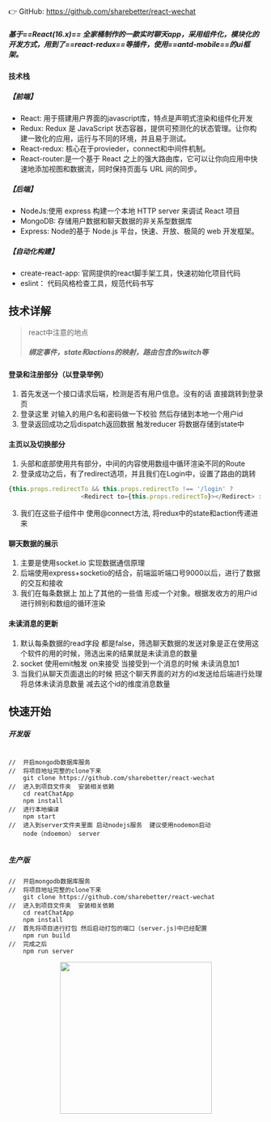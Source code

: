 👉 GitHub: https://github.com/sharebetter/react-wechat


#####  基于==React(16.x)== 全家桶制作的一款实时聊天app，采用组件化，模块化的开发方式，用到了==react-redux==等插件，使用==antd-mobile==的ui框架。

#### 技术栈

##### 【前端】
- React: 用于搭建用户界面的javascript库，特点是声明式渲染和组件化开发
- Redux: Redux 是 JavaScript 状态容器，提供可预测化的状态管理。让你构建一致化的应用，运行与不同的环境，并且易于测试。
- React-redux: 核心在于provieder，connect和中间件机制。
- React-router:是一个基于 React 之上的强大路由库，它可以让你向应用中快速地添加视图和数据流，同时保持页面与 URL 间的同步。
##### 【后端】
- NodeJs:使用 express 构建一个本地 HTTP server 来调试 React 项目
- MongoDB: 存储用户数据和聊天数据的非关系型数据库
- Express: Node的基于 Node.js 平台，快速、开放、极简的 web 开发框架。

##### 【自动化构建】
- create-react-app: 官网提供的react脚手架工具，快速初始化项目代码
- eslint： 代码风格检查工具，规范代码书写


##  技术详解
> react中注意的地点
> ##### 绑定事件，state和actions的映射，路由包含的switch等
#### 登录和注册部分（以登录举例）
1. 首先发送一个接口请求后端，检测是否有用户信息。没有的话 直接跳转到登录页
2. 登录这里 对输入的用户名和密码做一下校验 然后存储到本地一个用户id
3. 登录返回成功之后dispatch返回数据 触发reducer  将数据存储到state中
#### 主页以及切换部分
1. 头部和底部使用共有部分，中间的内容使用数组中循环渲染不同的Route
2. 登录成功之后，有了redirect选项，并且我们在Login中，设置了路由的跳转

```js
{this.props.redirectTo && this.props.redirectTo !== '/login' ?
                    <Redirect to={this.props.redirectTo}></Redirect> : null}
```
3. 我们在这些子组件中 使用@connect方法, 将redux中的state和action传递进来
#### 聊天数据的展示
1. 主要是使用socket.io 实现数据通信原理
2. 后端使用express+socketio的结合，前端监听端口号9000以后，进行了数据的交互和接收
3.  我们在每条数据上 加上了其他的一些值 形成一个对象。根据发收方的用户id 进行辨别和数组的循环渲染
#### 未读消息的更新
1. 默认每条数据的read字段 都是false，筛选聊天数据的发送对象是正在使用这个软件的用的时候，筛选出来的结果就是未读消息的数量
2. socket 使用emit触发 on来接受  当接受到一个消息的时候  未读消息加1
3. 当我们从聊天页面退出的时候 把这个聊天界面的对方的id发送给后端进行处理 将总体未读消息数量 减去这个id的维度消息数量

##  快速开始
##### 开发版

```

//  开启mongodb数据库服务
//  将项目地址完整的clone下来 
    git clone https://github.com/sharebetter/react-wechat
//  进入到项目文件夹  安装相关依赖
    cd reatChatApp 
    npm install
//  进行本地编译
    npm start
//  进入到server文件夹里面 启动nodejs服务  建议使用nodemon启动
    node（ndoemon） server
   
```
##### 生产版


```
//  开启mongodb数据库服务
//  将项目地址完整的clone下来 
    git clone https://github.com/sharebetter/react-wechat
//  进入到项目文件夹  安装相关依赖
    cd reatChatApp 
    npm install
//  首先将项目进行打包 然后启动打包的端口（server.js)中已经配置
    npm run build
//  完成之后
    npm run server 

```





<div align=center>
<img width="300" height="300" src="http://oneg19f80.bkt.clouddn.com/18-3-16/36877665.jpg">
</div>
